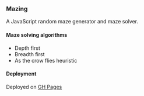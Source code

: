 
### Mazing

A JavaScript random maze generator and maze solver.


#### Maze solving algorithms

- Depth first
- Breadth first
- As the crow flies heuristic

#### Deployment

Deployed on [GH Pages](https://puzzleduck.github.io/mazing/index.html)
